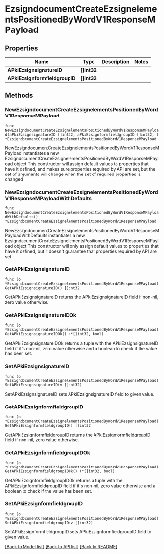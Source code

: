 # EzsigndocumentCreateEzsignelementsPositionedByWordV1ResponseMPayload

## Properties

Name | Type | Description | Notes
------------ | ------------- | ------------- | -------------
**APkiEzsignsignatureID** | **[]int32** |  | 
**APkiEzsignformfieldgroupID** | **[]int32** |  | 

## Methods

### NewEzsigndocumentCreateEzsignelementsPositionedByWordV1ResponseMPayload

`func NewEzsigndocumentCreateEzsignelementsPositionedByWordV1ResponseMPayload(aPkiEzsignsignatureID []int32, aPkiEzsignformfieldgroupID []int32, ) *EzsigndocumentCreateEzsignelementsPositionedByWordV1ResponseMPayload`

NewEzsigndocumentCreateEzsignelementsPositionedByWordV1ResponseMPayload instantiates a new EzsigndocumentCreateEzsignelementsPositionedByWordV1ResponseMPayload object
This constructor will assign default values to properties that have it defined,
and makes sure properties required by API are set, but the set of arguments
will change when the set of required properties is changed

### NewEzsigndocumentCreateEzsignelementsPositionedByWordV1ResponseMPayloadWithDefaults

`func NewEzsigndocumentCreateEzsignelementsPositionedByWordV1ResponseMPayloadWithDefaults() *EzsigndocumentCreateEzsignelementsPositionedByWordV1ResponseMPayload`

NewEzsigndocumentCreateEzsignelementsPositionedByWordV1ResponseMPayloadWithDefaults instantiates a new EzsigndocumentCreateEzsignelementsPositionedByWordV1ResponseMPayload object
This constructor will only assign default values to properties that have it defined,
but it doesn't guarantee that properties required by API are set

### GetAPkiEzsignsignatureID

`func (o *EzsigndocumentCreateEzsignelementsPositionedByWordV1ResponseMPayload) GetAPkiEzsignsignatureID() []int32`

GetAPkiEzsignsignatureID returns the APkiEzsignsignatureID field if non-nil, zero value otherwise.

### GetAPkiEzsignsignatureIDOk

`func (o *EzsigndocumentCreateEzsignelementsPositionedByWordV1ResponseMPayload) GetAPkiEzsignsignatureIDOk() (*[]int32, bool)`

GetAPkiEzsignsignatureIDOk returns a tuple with the APkiEzsignsignatureID field if it's non-nil, zero value otherwise
and a boolean to check if the value has been set.

### SetAPkiEzsignsignatureID

`func (o *EzsigndocumentCreateEzsignelementsPositionedByWordV1ResponseMPayload) SetAPkiEzsignsignatureID(v []int32)`

SetAPkiEzsignsignatureID sets APkiEzsignsignatureID field to given value.


### GetAPkiEzsignformfieldgroupID

`func (o *EzsigndocumentCreateEzsignelementsPositionedByWordV1ResponseMPayload) GetAPkiEzsignformfieldgroupID() []int32`

GetAPkiEzsignformfieldgroupID returns the APkiEzsignformfieldgroupID field if non-nil, zero value otherwise.

### GetAPkiEzsignformfieldgroupIDOk

`func (o *EzsigndocumentCreateEzsignelementsPositionedByWordV1ResponseMPayload) GetAPkiEzsignformfieldgroupIDOk() (*[]int32, bool)`

GetAPkiEzsignformfieldgroupIDOk returns a tuple with the APkiEzsignformfieldgroupID field if it's non-nil, zero value otherwise
and a boolean to check if the value has been set.

### SetAPkiEzsignformfieldgroupID

`func (o *EzsigndocumentCreateEzsignelementsPositionedByWordV1ResponseMPayload) SetAPkiEzsignformfieldgroupID(v []int32)`

SetAPkiEzsignformfieldgroupID sets APkiEzsignformfieldgroupID field to given value.



[[Back to Model list]](../README.md#documentation-for-models) [[Back to API list]](../README.md#documentation-for-api-endpoints) [[Back to README]](../README.md)


